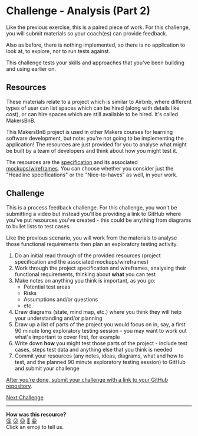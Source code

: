 # Challenge - Analysis (Part 2)

Like the previous exercise, this is a paired piece of work. For this challenge,
you will submit materials so your coach(es) can provide feedback.

Also as before, there is nothing implemented, so there is no application to look
at, to explore, nor to run tests against.

This challenge tests your skills and approaches that you've been building and
using earlier on.

## Resources

These materials relate to a project which is similar to Airbnb, where different
types of user can list spaces which can be hired (along with details like cost),
or can hire spaces which are still available to be hired. It's called MakersBnB.

This MakersBnB project is used in other Makers courses for learning software
development, but note: you're not going to be implementing the application! The
resources are just provided for you to analyse what might be built by a team of
developers and think about how you might test it.

The resources are the
[specification](https://github.com/makersacademy/engineering-project-1/blob/main/specification.md)
and its associated
[mockups/wireframes](https://github.com/makersacademy/engineering-project-1/blob/main/MakersBnB_mockups.pdf).
You can choose whether you consider just the "Headline specifications" or the
"Nice-to-haves" as well, in your work.

## Challenge

This is a process feedback challenge. For this challenge, you won't be
submitting a video but instead you'll be providing a link to GitHub where you've
put resources you've created - this could be anything from diagrams to bullet
lists to test cases.

Like the previous scenario, you will work from the materials to analyse those
functional requirements then plan an exploratory testing activity.

1. Do an initial read through of the provided resources (project specification
   and the associated mockups/wireframes)
2. Work through the project specification and wireframes, analysing their
   functional requirements, thinking about **what** you can test
3. Make notes on anything you think is important, as you go:
    * Potential test areas
    * Risks
    * Assumptions and/or questions
    * etc.
4. Draw diagrams (state, mind map, etc.) where you think they will help your
   understanding and/or planning
5. Draw up a list of parts of the project you would focus on in, say, a first 90
   minute long exploratory testing session - you may want to work out what's
   important to cover first, for example
6. Write down **how** you might test those parts of the project - include test
   cases, steps test data and anything else that you think is needed
7. Commit your resources (any notes, ideas, diagrams, what and how to test, and
   the planned 90 minute exploratory testing session) to GitHub and submit your
   challenge

[After you're done, submit your challenge with a link to your GitHub
repository](https://airtable.com/shrNFgNkPWr3d63Db?prefill_Item=itt_as02).

[Next Challenge](06_extensions.md)

<!-- BEGIN GENERATED SECTION DO NOT EDIT -->

---

**How was this resource?**  
[😫](https://airtable.com/shrUJ3t7KLMqVRFKR?prefill_Repository=makersacademy%2Fintro-to-testing&prefill_File=phase3%2F05_pair_test_analysis_more.md&prefill_Sentiment=😫) [😕](https://airtable.com/shrUJ3t7KLMqVRFKR?prefill_Repository=makersacademy%2Fintro-to-testing&prefill_File=phase3%2F05_pair_test_analysis_more.md&prefill_Sentiment=😕) [😐](https://airtable.com/shrUJ3t7KLMqVRFKR?prefill_Repository=makersacademy%2Fintro-to-testing&prefill_File=phase3%2F05_pair_test_analysis_more.md&prefill_Sentiment=😐) [🙂](https://airtable.com/shrUJ3t7KLMqVRFKR?prefill_Repository=makersacademy%2Fintro-to-testing&prefill_File=phase3%2F05_pair_test_analysis_more.md&prefill_Sentiment=🙂) [😀](https://airtable.com/shrUJ3t7KLMqVRFKR?prefill_Repository=makersacademy%2Fintro-to-testing&prefill_File=phase3%2F05_pair_test_analysis_more.md&prefill_Sentiment=😀)  
Click an emoji to tell us.

<!-- END GENERATED SECTION DO NOT EDIT -->
